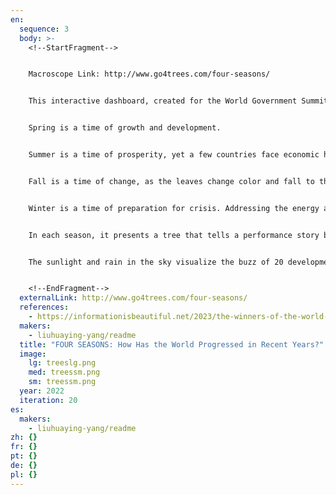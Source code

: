 ```yaml
---
en:
  sequence: 3
  body: >-
    <!--StartFragment-->


    Macroscope Link: http://www.go4trees.com/four-seasons/


    This interactive dashboard, created for the World Government Summit, aims to visualize the world's development indicators. The visualization presents different seasons, emphasizing various aspects. 


    Spring is a time of growth and development. 


    Summer is a time of prosperity, yet a few countries face economic hardship. Economic prosperity can also be seen as a sign of success and abundance. However, only some have equal access to these resources, and inequalities can arise when some people have more access to wealth, opportunities, and resources than others. 


    Fall is a time of change, as the leaves change color and fall to the ground. It is also a sign of the bounty for fruits.


    Winter is a time of preparation for crisis. Addressing the energy and climate crisis may require a collective effort to prepare for the challenges ahead. Snow here is a symbol of the challenges and difficulties that we face as a society. 


    In each season, it presents a tree that tells a performance story by visualizing the performance metrics of each sub-region and country. The tree roots present the global performances over the past ten years. The past provides the foundation for the present and future, just like the roots of a tree. 


    The sunlight and rain in the sky visualize the buzz of 20 development and 18 innovation frontiers from seven categories. Just as the future holds the potential for growth and development, development and innovation are like the sunlight and rain that provide energy and water for a tree to grow and flourish.


    <!--EndFragment-->
  externalLink: http://www.go4trees.com/four-seasons/
  references:
    - https://informationisbeautiful.net/2023/the-winners-of-the-world-dataviz-prize-2023/
  makers:
    - liuhuaying-yang/readme
  title: "FOUR SEASONS: How Has the World Progressed in Recent Years?"
  image:
    lg: treeslg.png
    med: treessm.png
    sm: treessm.png
  year: 2022
  iteration: 20
es:
  makers:
    - liuhuaying-yang/readme
zh: {}
fr: {}
pt: {}
de: {}
pl: {}
---
```

